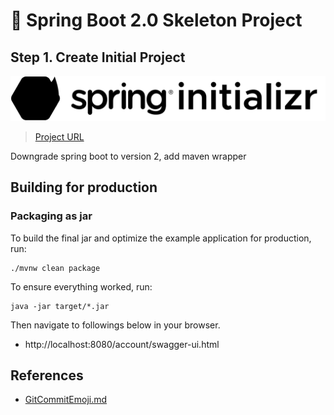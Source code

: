 # 🌱 Spring Boot 2.0 Skeleton Project

## Step 1. Create Initial Project
![spring-initializr](.github/spring.svg)
> [Project URL](https://start.spring.io/#!type=maven-project&language=java&platformVersion=3.2.4&packaging=jar&jvmVersion=17&groupId=com.hibuz&artifactId=account&name=spring-boot-skeleton&description=Demo%20project%20for%20Spring%20Boot&packageName=com.hibuz.account&dependencies=native,lombok,devtools,web,security,data-jpa,h2,validation,restdocs)

Downgrade spring boot to version 2, add maven wrapper

## Building for production

### Packaging as jar

To build the final jar and optimize the example application for production, run:

```
./mvnw clean package
```

To ensure everything worked, run:

```
java -jar target/*.jar
```

Then navigate to followings below in your browser.
- http://localhost:8080/account/swagger-ui.html


## References
- [GitCommitEmoji.md](https://gist.github.com/parmentf/035de27d6ed1dce0b36a)